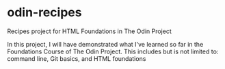 # odin-recipes
Recipes project for HTML Foundations in The Odin Project

In this project, I will have demonstrated what I've learned so far in the Foundations Course of The Odin Project. This includes but is not limited to: command line, Git basics, and HTML foundations